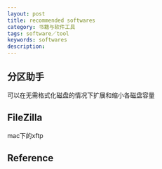 ```yaml
---
layout: post
title: recommended softwares
category: 书籍与软件工具
tags: software／tool
keywords: softwares
description: 
---
```


## 分区助手

可以在无需格式化磁盘的情况下扩展和缩小各磁盘容量

## FileZilla

mac下的xftp

## Reference
